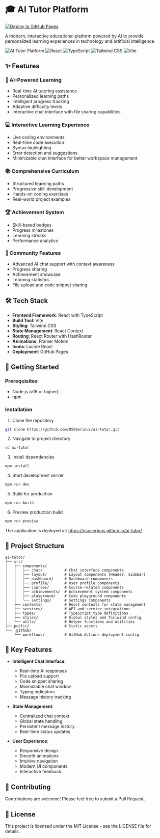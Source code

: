 # 🎓 AI Tutor Platform

[![Deploy to GitHub Pages](https://github.com/OSOSerious/ai-tutor/actions/workflows/deploy.yml/badge.svg)](https://github.com/OSOSerious/ai-tutor/actions/workflows/deploy.yml)

A modern, interactive educational platform powered by AI to provide personalized learning experiences in technology and artificial intelligence.

![AI Tutor Platform](https://img.shields.io/badge/Platform-AI%20Learning-blue)
![React](https://img.shields.io/badge/React-18.3.1-61dafb)
![TypeScript](https://img.shields.io/badge/TypeScript-Latest-blue)
![Tailwind CSS](https://img.shields.io/badge/Tailwind-CSS-38bdf8)
![Vite](https://img.shields.io/badge/Vite-Latest-646CFF)

## ✨ Features

### 🤖 AI-Powered Learning
- Real-time AI tutoring assistance
- Personalized learning paths
- Intelligent progress tracking
- Adaptive difficulty levels
- Interactive chat interface with file sharing capabilities

### 💻 Interactive Learning Experience
- Live coding environments
- Real-time code execution
- Syntax highlighting
- Error detection and suggestions
- Minimizable chat interface for better workspace management

### 📚 Comprehensive Curriculum
- Structured learning paths
- Progressive skill development
- Hands-on coding exercises
- Real-world project examples

### 🏆 Achievement System
- Skill-based badges
- Progress milestones
- Learning streaks
- Performance analytics

### 💬 Community Features
- Advanced AI chat support with context awareness
- Progress sharing
- Achievement showcase
- Learning statistics
- File upload and code snippet sharing

## 🛠️ Tech Stack

- **Frontend Framework**: React with TypeScript
- **Build Tool**: Vite
- **Styling**: Tailwind CSS
- **State Management**: React Context
- **Routing**: React Router with HashRouter
- **Animations**: Framer Motion
- **Icons**: Lucide React
- **Deployment**: GitHub Pages

## 🚀 Getting Started

### Prerequisites
- Node.js (v18 or higher)
- npm

### Installation

1. Clone the repository
```bash
git clone https://github.com/OSOSerious/ai-tutor.git
```

2. Navigate to project directory
```bash
cd ai-tutor
```

3. Install dependencies
```bash
npm install
```

4. Start development server
```bash
npm run dev
```

5. Build for production
```bash
npm run build
```

6. Preview production build
```bash
npm run preview
```

The application is deployed at: https://ososerious.github.io/ai-tutor/

## 📁 Project Structure

```
ai-tutor/
├── src/
│   ├── components/
│   │   ├── chat/          # Chat interface components
│   │   ├── layout/        # Layout components (Header, Sidebar)
│   │   ├── dashboard/     # Dashboard components
│   │   ├── profile/       # User profile components
│   │   ├── courses/       # Course-related components
│   │   ├── achievements/  # Achievement system components
│   │   ├── playground/    # Code playground components
│   │   └── settings/      # Settings components
│   ├── contexts/          # React contexts for state management
│   ├── services/          # API and service integrations
│   ├── types/             # TypeScript type definitions
│   ├── styles/            # Global styles and Tailwind config
│   └── utils/             # Helper functions and utilities
├── public/                # Static assets
└── .github/
    └── workflows/         # GitHub Actions deployment config
```

## 🔑 Key Features

- **Intelligent Chat Interface**: 
  - Real-time AI responses
  - File upload support
  - Code snippet sharing
  - Minimizable chat window
  - Typing indicators
  - Message history tracking

- **State Management**:
  - Centralized chat context
  - Global state handling
  - Persistent message history
  - Real-time status updates

- **User Experience**:
  - Responsive design
  - Smooth animations
  - Intuitive navigation
  - Modern UI components
  - Interactive feedback

## 🤝 Contributing

Contributions are welcome! Please feel free to submit a Pull Request.

## 📝 License

This project is licensed under the MIT License - see the LICENSE file for details.
